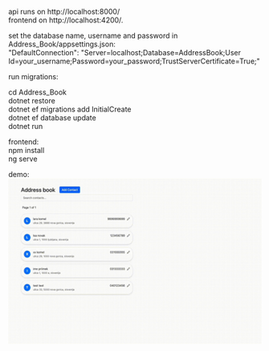 api runs on http://localhost:8000/  
frontend on http://localhost:4200/.  

set the database name, username and password in Address_Book/appsettings.json:   
"DefaultConnection": "Server=localhost;Database=AddressBook;User Id=your_username;Password=your_password;TrustServerCertificate=True;"

run migrations:  

cd Address_Book  
dotnet restore  
dotnet ef migrations add InitialCreate  
dotnet ef database update  
dotnet run  


frontend:   
npm install  
ng serve  


demo:  
![Demo](./demo-book.gif)
